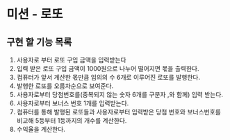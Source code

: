 # 미션 - 로또
## 구현 할 기능 목록

1. 사용자로 부터 로또 구입 금액을 입력받는다
2. 입력 받은 로또 구입 금액이 1000원으로 나누어 떨어지면 몫을 출력한다.
3. 컴퓨터가 앞서 계산한 몫만큼 임의의 수 6개로 이루어진 로또를 발행한다.
4. 발행한 로또를 오름차순으로 보여준다.
5. 사용자로부터 당첨번호를(중복되지 않는 숫자 6개를 구분자 ,와 함께) 입력 받는다.
6. 사용자로부터 보너스 번호 1개를 입력받는다.
7. 컴퓨터를 통해 발행된 로또들과 사용자로부터 입력받은 당첨 번호와 보너스번호를 비교해 5등부터 1등까지의 개수를 계산한다.
8. 수익율을 계산한다.
